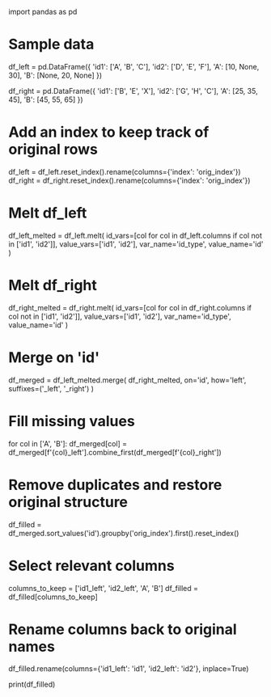 import pandas as pd

# Sample data
df_left = pd.DataFrame({
    'id1': ['A', 'B', 'C'],
    'id2': ['D', 'E', 'F'],
    'A': [10, None, 30],
    'B': [None, 20, None]
})

df_right = pd.DataFrame({
    'id1': ['B', 'E', 'X'],
    'id2': ['G', 'H', 'C'],
    'A': [25, 35, 45],
    'B': [45, 55, 65]
})

# Add an index to keep track of original rows
df_left = df_left.reset_index().rename(columns={'index': 'orig_index'})
df_right = df_right.reset_index().rename(columns={'index': 'orig_index'})

# Melt df_left
df_left_melted = df_left.melt(
    id_vars=[col for col in df_left.columns if col not in ['id1', 'id2']],
    value_vars=['id1', 'id2'],
    var_name='id_type',
    value_name='id'
)

# Melt df_right
df_right_melted = df_right.melt(
    id_vars=[col for col in df_right.columns if col not in ['id1', 'id2']],
    value_vars=['id1', 'id2'],
    var_name='id_type',
    value_name='id'
)

# Merge on 'id'
df_merged = df_left_melted.merge(
    df_right_melted,
    on='id',
    how='left',
    suffixes=('_left', '_right')
)

# Fill missing values
for col in ['A', 'B']:
    df_merged[col] = df_merged[f'{col}_left'].combine_first(df_merged[f'{col}_right'])

# Remove duplicates and restore original structure
df_filled = df_merged.sort_values('id').groupby('orig_index').first().reset_index()

# Select relevant columns
columns_to_keep = ['id1_left', 'id2_left', 'A', 'B']
df_filled = df_filled[columns_to_keep]

# Rename columns back to original names
df_filled.rename(columns={'id1_left': 'id1', 'id2_left': 'id2'}, inplace=True)

print(df_filled)
